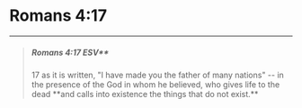 # Romans 4:17
---

> <h5>Romans 4:17 ESV**</h5>
> 17 as it is written, "I have made you the father of many nations" -- in the presence of the God in whom he believed, who gives life to the dead **and calls into existence the things that do not exist.**

